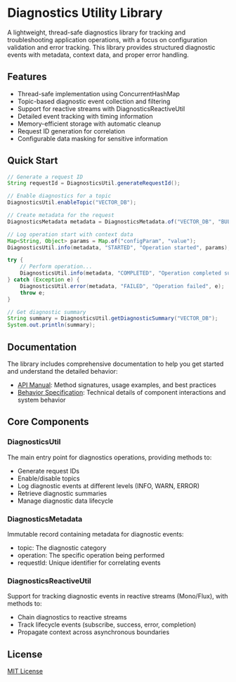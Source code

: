 # Diagnostics Utility Library

A lightweight, thread-safe diagnostics library for tracking and troubleshooting application operations, with a focus on configuration validation and error tracking. This library provides structured diagnostic events with metadata, context data, and proper error handling.

## Features

- Thread-safe implementation using ConcurrentHashMap
- Topic-based diagnostic event collection and filtering
- Support for reactive streams with DiagnosticsReactiveUtil
- Detailed event tracking with timing information
- Memory-efficient storage with automatic cleanup
- Request ID generation for correlation
- Configurable data masking for sensitive information

## Quick Start

```java
// Generate a request ID
String requestId = DiagnosticsUtil.generateRequestId();

// Enable diagnostics for a topic
DiagnosticsUtil.enableTopic("VECTOR_DB");

// Create metadata for the request
DiagnosticsMetadata metadata = DiagnosticsMetadata.of("VECTOR_DB", "BULK_LOAD", requestId);

// Log operation start with context data
Map<String, Object> params = Map.of("configParam", "value");
DiagnosticsUtil.info(metadata, "STARTED", "Operation started", params);

try {
    // Perform operation...
    DiagnosticsUtil.info(metadata, "COMPLETED", "Operation completed successfully");
} catch (Exception e) {
    DiagnosticsUtil.error(metadata, "FAILED", "Operation failed", e);
    throw e;
}

// Get diagnostic summary
String summary = DiagnosticsUtil.getDiagnosticSummary("VECTOR_DB");
System.out.println(summary);
```

## Documentation

The library includes comprehensive documentation to help you get started and understand the detailed behavior:

- [API Manual](diagnostics-api-manual.md): Method signatures, usage examples, and best practices
- [Behavior Specification](diagnostics-behaviour-spec.md): Technical details of component interactions and system behavior

## Core Components

### DiagnosticsUtil

The main entry point for diagnostics operations, providing methods to:

- Generate request IDs
- Enable/disable topics
- Log diagnostic events at different levels (INFO, WARN, ERROR)
- Retrieve diagnostic summaries
- Manage diagnostic data lifecycle

### DiagnosticsMetadata

Immutable record containing metadata for diagnostic events:

- topic: The diagnostic category
- operation: The specific operation being performed
- requestId: Unique identifier for correlating events

### DiagnosticsReactiveUtil

Support for tracking diagnostic events in reactive streams (Mono/Flux), with methods to:

- Chain diagnostics to reactive streams
- Track lifecycle events (subscribe, success, error, completion)
- Propagate context across asynchronous boundaries

## License

[MIT License](LICENSE)